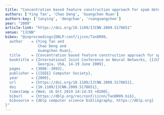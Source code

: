```yaml
---
title: "Concentration based feature construction approach for spam detection"
authors: ['Ying Tan', 'Chao Deng', 'Guangchen Ruan']
authors-key: ['tanying', 'dengchao', 'ruanguangchen']
year: "2009"
article-link: "https://doi.org/10.1109/IJCNN.2009.5178651"
venue: "IJCNN"
bibex: "@inproceedings{DBLP:conf/ijcnn/TanDR09,
  author    = {Ying Tan and
               Chao Deng and
               Guangchen Ruan},
  title     = {Concentration based feature construction approach for spam detection},
  booktitle = {International Joint Conference on Neural Networks, {IJCNN} 2009, Atlanta,
               Georgia, USA, 14-19 June 2009},
  pages     = {3088--3093},
  publisher = {{IEEE} Computer Society},
  year      = {2009},
  url       = {https://doi.org/10.1109/IJCNN.2009.5178651},
  doi       = {10.1109/IJCNN.2009.5178651},
  timestamp = {Wed, 16 Oct 2019 14:14:55 +0200},
  biburl    = {https://dblp.org/rec/conf/ijcnn/TanDR09.bib},
  bibsource = {dblp computer science bibliography, https://dblp.org}
}"
---
```

